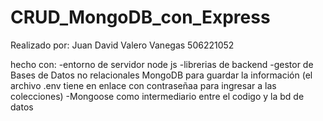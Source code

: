 # CRUD_MongoDB_con_Express
Realizado por: Juan David Valero Vanegas 506221052

hecho con:
-entorno de servidor node js
-librerias de backend
-gestor de Bases de Datos no relacionales MongoDB para guardar la información (el archivo .env tiene en enlace con contraseñaa para ingresar a las colecciones)
-Mongoose como intermediario entre el codigo y la bd de datos
    